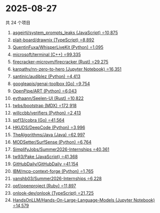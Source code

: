 # 2025-08-27

共 24 个项目

<!-- BEGIN GITHUB -->
<!-- 最后更新时间 2025-08-27 20:17:03 +0800 -->
1. [asgeirtj/system_prompts_leaks (JavaScript) ⭐10,875](https://github.com/asgeirtj/system_prompts_leaks)
1. [plait-board/drawnix (TypeScript) ⭐8,892](https://github.com/plait-board/drawnix)
1. [QuentinFuxa/WhisperLiveKit (Python) ⭐1,095](https://github.com/QuentinFuxa/WhisperLiveKit)
1. [microsoft/terminal (C++) ⭐99,335](https://github.com/microsoft/terminal)
1. [firecracker-microvm/firecracker (Rust) ⭐29,275](https://github.com/firecracker-microvm/firecracker)
1. [karpathy/nn-zero-to-hero (Jupyter Notebook) ⭐16,351](https://github.com/karpathy/nn-zero-to-hero)
1. [santinic/audiblez (Python) ⭐4,413](https://github.com/santinic/audiblez)
1. [googleapis/genai-toolbox (Go) ⭐9,754](https://github.com/googleapis/genai-toolbox)
1. [OpenPipe/ART (Python) ⭐6,043](https://github.com/OpenPipe/ART)
1. [eythaann/Seelen-UI (Rust) ⭐10,822](https://github.com/eythaann/Seelen-UI)
1. [twbs/bootstrap (MDX) ⭐172,918](https://github.com/twbs/bootstrap)
1. [willccbb/verifiers (Python) ⭐2,413](https://github.com/willccbb/verifiers)
1. [spf13/cobra (Go) ⭐41,564](https://github.com/spf13/cobra)
1. [HKUDS/DeepCode (Python) ⭐3,996](https://github.com/HKUDS/DeepCode)
1. [TheAlgorithms/Java (Java) ⭐62,997](https://github.com/TheAlgorithms/Java)
1. [MODSetter/SurfSense (Python) ⭐6,764](https://github.com/MODSetter/SurfSense)
1. [SimplifyJobs/Summer2026-Internships ⭐40,361](https://github.com/SimplifyJobs/Summer2026-Internships)
1. [tw93/Pake (JavaScript) ⭐41,368](https://github.com/tw93/Pake)
1. [GitHubDaily/GitHubDaily ⭐41,154](https://github.com/GitHubDaily/GitHubDaily)
1. [IBM/mcp-context-forge (Python) ⭐1,765](https://github.com/IBM/mcp-context-forge)
1. [vanshb03/Summer2026-Internships ⭐6,228](https://github.com/vanshb03/Summer2026-Internships)
1. [opf/openproject (Ruby) ⭐11,897](https://github.com/opf/openproject)
1. [onlook-dev/onlook (TypeScript) ⭐21,725](https://github.com/onlook-dev/onlook)
1. [HandsOnLLM/Hands-On-Large-Language-Models (Jupyter Notebook) ⭐14,579](https://github.com/HandsOnLLM/Hands-On-Large-Language-Models)
<!-- END GITHUB -->